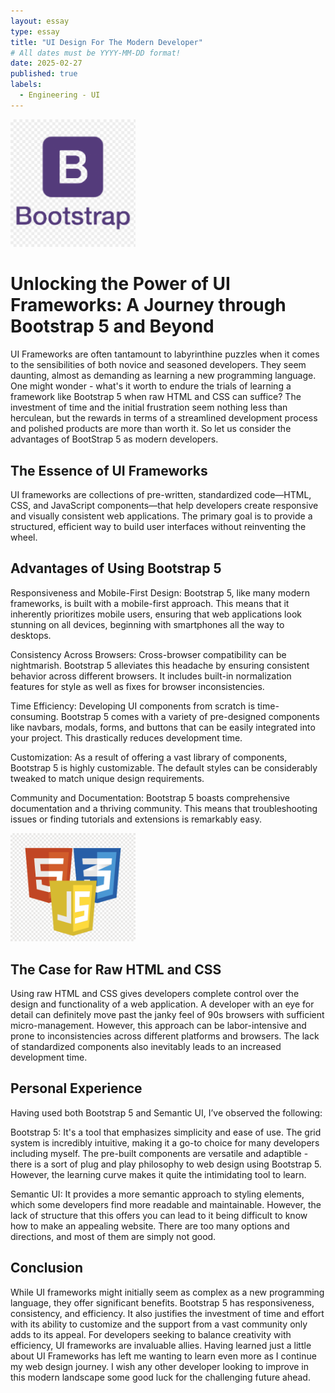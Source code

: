 ```yaml
---
layout: essay
type: essay
title: "UI Design For The Modern Developer"
# All dates must be YYYY-MM-DD format!
date: 2025-02-27
published: true
labels:
  - Engineering - UI 
---
```


<img width="200px" class="rounded float-start pe-4" src="../img/bootstrap.png">

# Unlocking the Power of UI Frameworks: A Journey through Bootstrap 5 and Beyond

UI Frameworks are often tantamount to labyrinthine puzzles when it comes to the sensibilities of both novice and seasoned developers. They seem daunting, almost as demanding as learning a new programming language. One might wonder - what's it worth to endure the trials of learning a framework like Bootstrap 5 when raw HTML and CSS can suffice? The investment of time and the initial frustration seem nothing less than herculean, but the rewards in terms of a streamlined development process and polished products are more than worth it. So let us consider the advantages of BootStrap 5 as modern developers. 

## The Essence of UI Frameworks
UI frameworks are collections of pre-written, standardized code—HTML, CSS, and JavaScript components—that help developers create responsive and visually consistent web applications. The primary goal is to provide a structured, efficient way to build user interfaces without reinventing the wheel.

## Advantages of Using Bootstrap 5
Responsiveness and Mobile-First Design: Bootstrap 5, like many modern frameworks, is built with a mobile-first approach. This means that it inherently prioritizes mobile users, ensuring that web applications look stunning on all devices, beginning with smartphones all the way to desktops.

Consistency Across Browsers: Cross-browser compatibility can be nightmarish. Bootstrap 5 alleviates this headache by ensuring consistent behavior across different browsers. It includes built-in normalization features for style as well as fixes for browser inconsistencies.

Time Efficiency: Developing UI components from scratch is time-consuming. Bootstrap 5 comes with a variety of pre-designed components like navbars, modals, forms, and buttons that can be easily integrated into your project. This drastically reduces development time.

Customization: As a result of offering a vast library of components, Bootstrap 5 is highly customizable. The default styles can be considerably tweaked to match unique design requirements. 

Community and Documentation: Bootstrap 5 boasts comprehensive documentation and a thriving community. This means that troubleshooting issues or finding tutorials and extensions is remarkably easy.

<img width="200px" class="rounded float-start pe-4" src="../img/html.png">

## The Case for Raw HTML and CSS
Using raw HTML and CSS gives developers complete control over the design and functionality of a web application. A developer with an eye for detail can definitely move past the janky feel of 90s browsers with sufficient micro-management. However, this approach can be labor-intensive and prone to inconsistencies across different platforms and browsers. The lack of standardized components also inevitably leads to an increased development time.

## Personal Experience
Having used both Bootstrap 5 and Semantic UI, I’ve observed the following:

Bootstrap 5: It's a tool that emphasizes simplicity and ease of use. The grid system is incredibly intuitive, making it a go-to choice for many developers including myself. The pre-built components are versatile and adaptible - there is a sort of plug and play philosophy to web design using Bootstrap 5. However, the learning curve makes it quite the intimidating tool to learn.

Semantic UI: It provides a more semantic approach to styling elements, which some developers find more readable and maintainable. However, the lack of structure that this offers you can lead to it being difficult to know how to make an appealing website. There are too many options and directions, and most of them are simply not good. 

## Conclusion
While UI frameworks might initially seem as complex as a new programming language, they offer significant benefits. Bootstrap 5 has responsiveness, consistency, and efficiency. It also justifies the investment of time and effort with its ability to customize and the support from a vast community only adds to its appeal. For developers seeking to balance creativity with efficiency, UI frameworks are invaluable allies. Having learned just a little about UI Frameworks has left me wanting to learn even more as I continue my web design journey. I wish any other developer looking to improve in this modern landscape some good luck for the challenging future ahead. 

